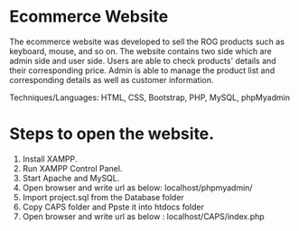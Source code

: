 # Ecommerce Website

The ecommerce website was developed to sell the ROG products such as keyboard, mouse, and so on. The website contains two side which are admin side and user side. Users are able to check products' details and their corresponding price. Admin is able to manage the product list and corresponding details as well as customer information.

Techniques/Languages: HTML, CSS, Bootstrap, PHP, MySQL, phpMyadmin

# Steps to open the website.

1. Install XAMPP.
2. Run XAMPP Control Panel.
3. Start Apache and MySQL.
4. Open browser and write url as below:
localhost/phpmyadmin/
5. Import project.sql from the Database folder
6. Copy CAPS folder and Ppste it into htdocs folder
7. Open browser and write url as below :
localhost/CAPS/index.php
